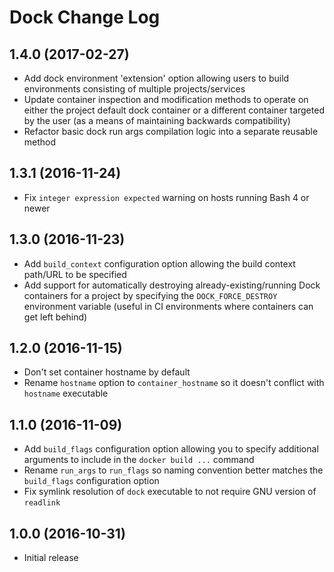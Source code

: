 # Dock Change Log

## 1.4.0 (2017-02-27)

* Add dock environment 'extension' option allowing users to build
  environments consisting of multiple projects/services
* Update container inspection and modification methods to operate
  on either the project default dock container or a different
  container targeted by the user (as a means of maintaining backwards
  compatibility)
* Refactor basic dock run args compilation logic into a
  separate reusable method

## 1.3.1 (2016-11-24)

* Fix `integer expression expected` warning on hosts running Bash 4 or newer

## 1.3.0 (2016-11-23)

* Add `build_context` configuration option allowing the build context
  path/URL to be specified
* Add support for automatically destroying already-existing/running Dock
  containers for a project by specifying the `DOCK_FORCE_DESTROY` environment
  variable (useful in CI environments where containers can get left behind)

## 1.2.0 (2016-11-15)

* Don't set container hostname by default
* Rename `hostname` option to `container_hostname` so it doesn't conflict with
  `hostname` executable

## 1.1.0 (2016-11-09)

* Add `build_flags` configuration option allowing you to specify additional
  arguments to include in the `docker build ...` command
* Rename `run_args` to `run_flags` so naming convention better matches the
  `build_flags` configuration option
* Fix symlink resolution of `dock` executable to not require GNU version of
  `readlink`

## 1.0.0 (2016-10-31)

* Initial release
